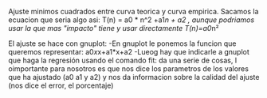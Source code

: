 Ajuste minimos cuadrados entre curva teorica y curva empirica.
Sacamos la ecuacion que seria algo asi:
	T(n) = a0 * n^2 +a1*n + a2 , aunque podriamos usar la 
que mas "impacto" tiene y usar directamente T(n)=a0*n²

El ajuste se hace con gnuplot:
-En gnuplot le ponemos la funcion que queremos representar: 
a0*x*x+a1*x+a2 
-Lueog hay que indicarle a gnuplot que haga la regresión usando 
 el comando fit:
da una serie de cosas, l oimportante para nosotros es que nos 
dice los parametros de los valores que ha ajustado (a0 a1 y a2) 
y nos da informacion sobre la calidad del ajuste (nos dice el 
error, el porcentaje)
